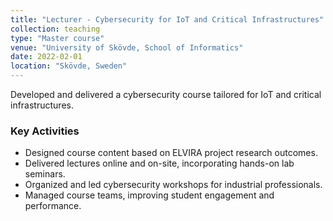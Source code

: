 ```yaml
---
title: "Lecturer - Cybersecurity for IoT and Critical Infrastructures"
collection: teaching
type: "Master course"
venue: "University of Skövde, School of Informatics"
date: 2022-02-01
location: "Skövde, Sweden"
---
```


Developed and delivered a cybersecurity course tailored for IoT and critical infrastructures.  

### Key Activities
- Designed course content based on ELVIRA project research outcomes.  
- Delivered lectures online and on-site, incorporating hands-on lab seminars.  
- Organized and led cybersecurity workshops for industrial professionals.  
- Managed course teams, improving student engagement and performance.  
